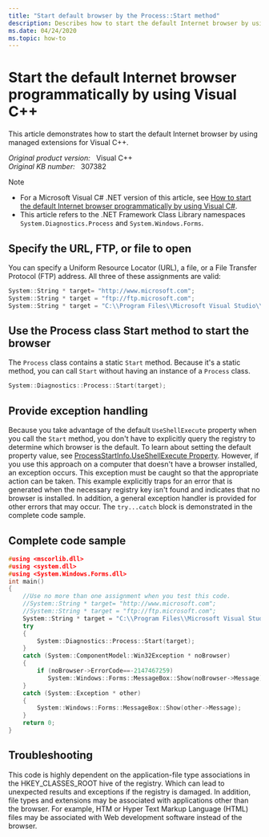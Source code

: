 ```yaml
---
title: "Start default browser by the Process::Start method"
description: Describes how to start the default Internet browser by using managed extensions for Visual C++. This article also provides a code sample to show how to do this task.
ms.date: 04/24/2020
ms.topic: how-to
---
```

# Start the default Internet browser programmatically by using Visual C++  

This article demonstrates how to start the default Internet browser by using managed extensions for Visual C++.

_Original product version:_ &nbsp; Visual C++  
_Original KB number:_ &nbsp; 307382

> [!NOTE]
>
> - For a Microsoft Visual C# .NET version of this article, see
[How to start the default Internet browser programmatically by using Visual C#](https://support.microsoft.com/help/305703).
> - This article refers to the .NET Framework Class Library namespaces `System.Diagnostics.Process` and `System.Windows.Forms`.

## Specify the URL, FTP, or file to open

You can specify a Uniform Resource Locator (URL), a file, or a File Transfer Protocol (FTP) address. All three of these assignments are valid:

```cpp
System::String * target= "http://www.microsoft.com";
System::String * target = "ftp://ftp.microsoft.com";
System::String * target = "C:\\Program Files\\Microsoft Visual Studio\\INSTALL.HTM";
```

## Use the Process class Start method to start the browser

The `Process` class contains a static `Start` method. Because it's a static method, you can call `Start` without having an instance of a `Process` class.

```cpp
System::Diagnostics::Process::Start(target);
```

## Provide exception handling

Because you take advantage of the default `UseShellExecute` property when you call the `Start` method, you don't have to explicitly query the registry to determine which browser is the default. To learn about setting the default property value, see [ProcessStartInfo.UseShellExecute Property](https://docs.microsoft.com/dotnet/api/system.diagnostics.processstartinfo.useshellexecute). However, if you use this approach on a computer that doesn't have a browser installed, an exception occurs. This exception must be caught so that the appropriate action can be taken. This example explicitly traps for an error that is generated when the necessary registry key isn't found and indicates that no browser is installed. In addition, a general exception handler is provided for other errors that may occur. The `try...catch` block is demonstrated in the complete code sample.

## Complete code sample

```cpp
#using <mscorlib.dll>
#using <system.dll>
#using <System.Windows.Forms.dll>
int main()
{
    //Use no more than one assignment when you test this code.
    //System::String * target= "http://www.microsoft.com";
    //System::String * target = "ftp://ftp.microsoft.com";
    System::String * target = "C:\\Program Files\\Microsoft Visual Studio\\INSTALL.HTM";
    try
    {
        System::Diagnostics::Process::Start(target);
    }
    catch (System::ComponentModel::Win32Exception * noBrowser)
    {
        if (noBrowser->ErrorCode==-2147467259)
           System::Windows::Forms::MessageBox::Show(noBrowser->Message);
    }
    catch (System::Exception * other)
    {
        System::Windows::Forms::MessageBox::Show(other->Message);
    }
    return 0;
}
```

## Troubleshooting

This code is highly dependent on the application-file type associations in the HKEY_CLASSES_ROOT hive of the registry. Which can lead to unexpected results and exceptions if the registry is damaged. In addition, file types and extensions may be associated with applications other than the browser. For example, HTM or Hyper Text Markup Language (HTML) files may be associated with Web development software instead of the browser.
